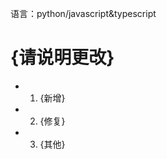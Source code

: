 <!-- 欢迎来到 pull requests -->

<!-- 说明一下你的 pull -->

语言：python/javascript&typescript

# {请说明更改}
- 1. {新增}
- 2. {修复}
- 3. {其他}
